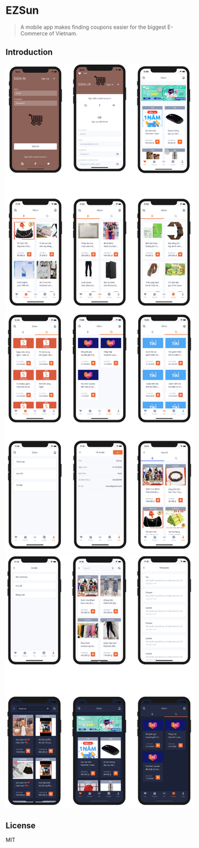 # EZSun

> A mobile app makes finding coupons easier for the biggest E-Commerce of Vietnam.

## Introduction

![](intro/1.png)
![](intro/2.png)
![](intro/3.png)

## License

MIT
